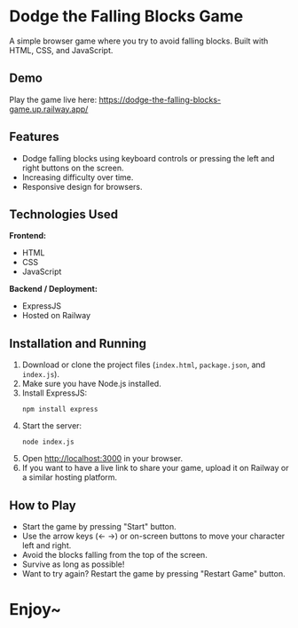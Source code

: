 <h1>Dodge the Falling Blocks Game</h1>
<p>A simple browser game where you try to avoid falling blocks. Built with HTML, CSS, and JavaScript.</p>
<h2>Demo</h2>
 <p>Play the game live here: 
      <a href="https://dodge-the-falling-blocks-game.up.railway.app/" target="_blank" rel="noopener noreferrer">
        https://dodge-the-falling-blocks-game.up.railway.app/
      </a>
  </p> 
 <h2>Features</h2>
    <ul>
      <li>Dodge falling blocks using keyboard controls or pressing the left and right buttons on the screen. </li>
      <li>Increasing difficulty over time.</li>
      <li>Responsive design for browsers.</li>
    </ul>
<h2>Technologies Used</h2>
<p><strong>Frontend:</strong></p>
    <ul>
      <li>HTML</li>
      <li>CSS</li>
      <li>JavaScript</li>
    </ul>
<p><strong>Backend / Deployment:</strong></p>
    <ul>
      <li>ExpressJS</li>
      <li>Hosted on Railway</li>
    </ul>
<h2>Installation and Running </h2>
    <ol>
      <li>Download or clone the project files (<code>index.html</code>, <code>package.json</code>, and <code>index.js</code>).</li>
      <li>Make sure you have Node.js installed.</li>
      <li>Install ExpressJS:
        <pre><code>npm install express</code></pre>
      </li>
      <li>Start the server:
        <pre><code>node index.js</code></pre>
      </li>
      <li>Open <a href="http://localhost:3000" target="_blank" rel="noopener noreferrer">http://localhost:3000</a> in your browser.</li>
      <li>If you want to have a live link to share your game, upload it on Railway or a similar hosting platform.</li>
    </ol>
<h2>How to Play</h2>
    <ul>
      <li>Start the game by pressing "Start" button. </li>
      <li>Use  the arrow keys (← →) or on-screen buttons to move your character left and right.</li>
      <li>Avoid the blocks falling from the top of the screen.</li>
      <li>Survive as long as possible!</li>
      <li>Want to try again? Restart the game by pressing "Restart Game" button. </li>
    </ul>
<h1> Enjoy~ </h1>
